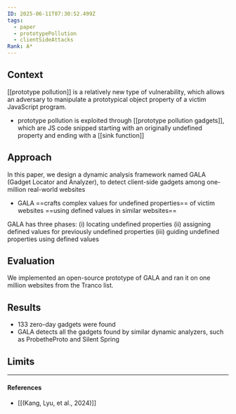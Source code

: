```yaml
---
ID: 2025-06-11T07:30:52.499Z
tags:
  - paper
  - prototypePollution
  - clientSideAttacks
Rank: A*
---
```

## Context

[[prototype pollution]] is a relatively new type of vulnerability, which allows an adversary to manipulate a prototypical object property of a victim JavaScript program.
- prototype pollution is exploited through [[prototype pollution gadgets]], which are JS code snipped starting with an originally undefined property and ending with a [[sink function]]

## Approach

In this paper, we design a dynamic analysis framework named GALA (Gadget Locator and Analyzer), to detect client-side gadgets among one-million real-world websites
- GALA ==crafts complex values for undefined properties== of victim websites ==using defined values in similar websites==

GALA has three phases:
(i) locating undefined properties
(ii) assigning defined values for previously undefined properties
(iii) guiding undefined properties using defined values

## Evaluation

We implemented an open-source prototype of GALA and ran it on one million websites from the Tranco list. 

## Results

- 133 zero-day gadgets were found
- GALA detects all the gadgets found by similar dynamic analyzers, such as ProbetheProto and Silent Spring

## Limits


---
#### References
- [[(Kang, Lyu, et al., 2024)]]

